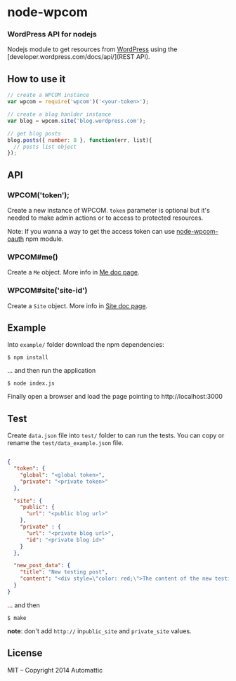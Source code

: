 # node-wpcom

### WordPress API for nodejs

  Nodejs module to get resources from [WordPress](http://www.wordpress.com) using the [developer.wordpress.com/docs/api/](REST API).

## How to use it

```js
// create a WPCOM instance
var wpcom = require('wpcom')('<your-token>');

// create a blog hanlder instance
var blog = wpcom.site('blog.wordpress.com');

// get blog posts
blog.posts({ number: 8 }, function(err, list){
  // posts list object
});
```

## API

### WPCOM('token');

Create a new instance of WPCOM. `token` parameter is optional but it's needed to
make admin actions or to access to protected resources.

Note: If you wanna a way to get the access token can use [node-wpcom-oauth](https://github.com/Automattic/node-wpcom-oauth) npm module.

### WPCOM#me()

Create a `Me` object. More info in [Me doc page](./doc/me.md).

### WPCOM#site('site-id')

Create a `Site` object. More info in [Site doc page](./doc/site.md).

## Example

Into `example/` folder download the npm dependencies:

```cli
$ npm install
```

... and then run the application

```cli
$ node index.js
```

Finally open a browser and load the page pointing to http://localhost:3000

## Test

Create `data.json` file into `test/` folder to can run the tests. You can copy
or rename the `test/data_example.json` file.

```json

{
  "token": {
    "global": "<global token>",
    "private": "<private token>"
  },

  "site": {
    "public": {
      "url": "<public blog url>"
    },
    "private" : {
      "url": "<private blog url>",
      "id": "<private blog id>"
    }
  },

  "new_post_data": {
    "title": "New testing post",
    "content": "<div style=\"color: red;\">The content of the new testing post</div>"
  }
}

```

... and then

```cli
$ make
```

**note**: don't add `http://` in`public_site` and `private_site` values.

## License

MIT – Copyright 2014 Automattic
